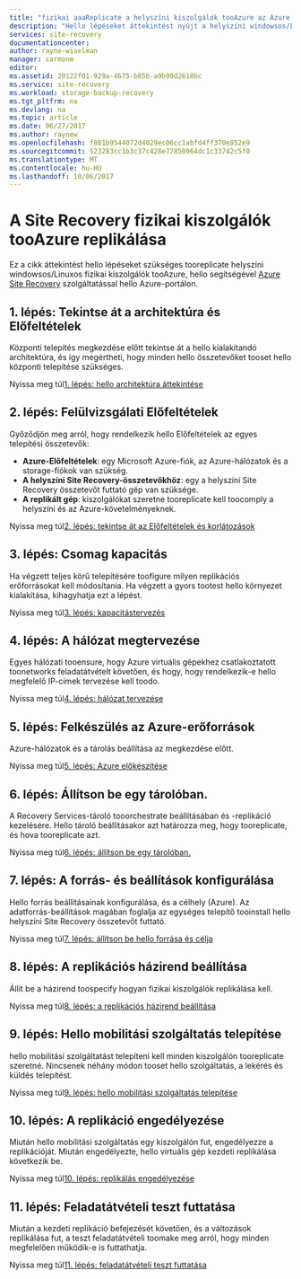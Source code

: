 ```yaml
---
title: "fizikai aaaReplicate a helyszíni kiszolgálók tooAzure az Azure Site Recovery szolgáltatással |} Microsoft Docs"
description: "Hello lépéseket áttekintést nyújt a helyszíni windowsos/Linuxos fizikai kiszolgálók tooAzure az Azure Site Recovery szolgáltatás hello munkaterheléseinek replikálására."
services: site-recovery
documentationcenter: 
author: rayne-wiselman
manager: carmonm
editor: 
ms.assetid: 20122f01-929a-4675-b85b-a9b99d2618bc
ms.service: site-recovery
ms.workload: storage-backup-recovery
ms.tgt_pltfrm: na
ms.devlang: na
ms.topic: article
ms.date: 06/27/2017
ms.author: raynew
ms.openlocfilehash: f801b9544072d4029ec06cc1abfd4ff370e852e9
ms.sourcegitcommit: 523283cc1b3c37c428e77850964dc1c33742c5f0
ms.translationtype: MT
ms.contentlocale: hu-HU
ms.lasthandoff: 10/06/2017
---
```

# <a name="replicate-physical-servers-tooazure-with-site-recovery"></a>A Site Recovery fizikai kiszolgálók tooAzure replikálása

Ez a cikk áttekintést hello lépéseket szükséges tooreplicate helyszíni windowsos/Linuxos fizikai kiszolgálók tooAzure, hello segítségével [Azure Site Recovery](site-recovery-overview.md) szolgáltatással hello Azure-portálon.


## <a name="step-1-review-architecture-and-prerequisites"></a>1. lépés: Tekintse át a architektúra és Előfeltételek

Központi telepítés megkezdése előtt tekintse át a hello kialakítandó architektúra, és így megértheti, hogy minden hello összetevőket tooset hello központi telepítése szükséges.

Nyissa meg túl[1. lépés: hello architektúra áttekintése](physical-walkthrough-architecture.md)


## <a name="step-2-review-prerequisites"></a>2. lépés: Felülvizsgálati Előfeltételek

Győződjön meg arról, hogy rendelkezik hello Előfeltételek az egyes telepítési összetevők:

- **Azure-Előfeltételek**: egy Microsoft Azure-fiók, az Azure-hálózatok és a storage-fiókok van szükség.
- **A helyszíni Site Recovery-összetevőkhöz**: egy a helyszíni Site Recovery összetevőt futtató gép van szüksége.
- **A replikált gép**: kiszolgálókat szeretne tooreplicate kell toocomply a helyszíni és az Azure-követelményeknek.

Nyissa meg túl[2. lépés: tekintse át az Előfeltételek és korlátozások](physical-walkthrough-prerequisites.md)

## <a name="step-3-plan-capacity"></a>3. lépés: Csomag kapacitás

Ha végzett teljes körű telepítésére toofigure milyen replikációs erőforrásokat kell módosítania. Ha végzett a gyors tootest hello környezet kialakítása, kihagyhatja ezt a lépést.

Nyissa meg túl[3. lépés: kapacitástervezés](physical-walkthrough-capacity.md)

## <a name="step-4-plan-networking"></a>4. lépés: A hálózat megtervezése

Egyes hálózati tooensure, hogy Azure virtuális gépekhez csatlakoztatott toonetworks feladatátvételt követően, és hogy, hogy rendelkezik-e hello megfelelő IP-címek tervezése kell toodo.

Nyissa meg túl[4. lépés: hálózat tervezése](physical-walkthrough-network.md)

##  <a name="step-5-prepare-azure-resources"></a>5. lépés: Felkészülés az Azure-erőforrások

Azure-hálózatok és a tárolás beállítása az megkezdése előtt. 

Nyissa meg túl[5. lépés: Azure előkészítése](physical-walkthrough-prepare-azure.md)


## <a name="step-6-set-up-a-vault"></a>6. lépés: Állítson be egy tárolóban.

A Recovery Services-tároló tooorchestrate beállításában és -replikáció kezelésére. Hello tároló beállításakor azt határozza meg, hogy tooreplicate, és hova tooreplicate azt.

Nyissa meg túl[6. lépés: állítson be egy tárolóban.](physical-walkthrough-create-vault.md)

## <a name="step-7-configure-source-and-target-settings"></a>7. lépés: A forrás- és beállítások konfigurálása

Hello forrás beállításainak konfigurálása, és a célhely (Azure). Az adatforrás-beállítások magában foglalja az egységes telepítő tooinstall hello helyszíni Site Recovery összetevőt futtató.

Nyissa meg túl[7. lépés: állítson be hello forrása és célja](physical-walkthrough-source-target.md)

## <a name="step-8-set-up-a-replication-policy"></a>8. lépés: A replikációs házirend beállítása

Állít be a házirend toospecify hogyan fizikai kiszolgálók replikálása kell.

Nyissa meg túl[8. lépés: a replikációs házirend beállítása](physical-walkthrough-replication.md)

## <a name="step-9-install-hello-mobility-service"></a>9. lépés: Hello mobilitási szolgáltatás telepítése

hello mobilitási szolgáltatást telepíteni kell minden kiszolgálón tooreplicate szeretné. Nincsenek néhány módon tooset hello szolgáltatás, a lekérés és küldés telepítést.

Nyissa meg túl[9. lépés: hello mobilitási szolgáltatás telepítése](physical-walkthrough-install-mobility.md)

## <a name="step-10-enable-replication"></a>10. lépés: A replikáció engedélyezése

Miután hello mobilitási szolgáltatás egy kiszolgálón fut, engedélyezze a replikációját. Miután engedélyezte, hello virtuális gép kezdeti replikálása következik be.

Nyissa meg túl[10. lépés: replikálás engedélyezése](physical-walkthrough-enable-replication.md)

## <a name="step-11-run-a-test-failover"></a>11. lépés: Feladatátvételi teszt futtatása

Miután a kezdeti replikáció befejezését követően, és a változások replikálása fut, a teszt feladatátvételi toomake meg arról, hogy minden megfelelően működik-e is futtathatja.

Nyissa meg túl[11. lépés: feladatátvételi teszt futtatása](physical-walkthrough-test-failover.md)

